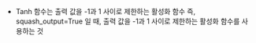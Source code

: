 - Tanh 함수는 출력 값을 -1과 1 사이로 제한하는 활성화 함수
즉, squash_output=True 일 때, 출력 값을 -1과 1 사이로 제한하는 활성화 함수를 사용하는 것